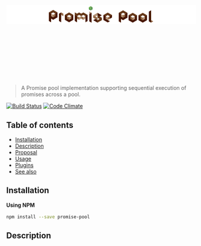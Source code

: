 <h1 align="center">
	<br>
	<br>
	<br>
	<br>
	<br>
	<img width="1200" src="https://github.com/HQarroum/promise-pool/raw/master/assets/logo.png" alt="styleshift">
	<br>
	<br>
	<br>
	<br>
	<br>
</h1>

> A Promise pool implementation supporting sequential execution of promises across a pool.

[![Build Status](https://travis-ci.org/HQarroum/promise-pool.svg?branch=master)](https://travis-ci.org/HQarroum/promise-pool) [![Code Climate](https://codeclimate.com/repos/55e34093e30ba072de0013d2/badges/acc2df5cc7f78c301ad9/gpa.svg)](https://codeclimate.com/repos/55e34093e30ba072de0013d2/feed)

## Table of contents

- [Installation](#installation)
- [Description](#description)
- [Proposal](#proposal)
- [Usage](#usage)
- [Plugins](#plugins)
- [See also](#see-also)

## Installation

**Using NPM**

```bash
npm install --save promise-pool
```


## Description

